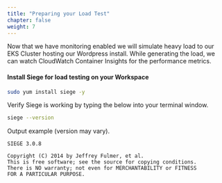 ```yaml
---
title: "Preparing your Load Test"
chapter: false
weight: 7
---
```


Now that we have monitoring enabled we will simulate heavy load to our EKS Cluster hosting our Wordpress install. While generating the load, we can watch CloudWatch Container Insights for the performance metrics.

#### Install Siege for load testing on your Workspace

```bash
sudo yum install siege -y
```

Verify Siege is working by typing the below into your terminal window.

```bash
siege --version
```

Output example (version may vary).
```output
SIEGE 3.0.8

Copyright (C) 2014 by Jeffrey Fulmer, et al.
This is free software; see the source for copying conditions.
There is NO warranty; not even for MERCHANTABILITY or FITNESS
FOR A PARTICULAR PURPOSE.
```
